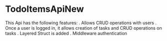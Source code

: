 # TodoItemsApiNew
This Api has the following features:
. Allows CRUD operations with users
. Once a user is logged in, it allows creation of tasks and CRUD operations on tasks
. Layered Struct is added
. Middleware authentication
